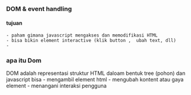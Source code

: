 

### DOM & event handling



#### tujuan 

    - paham gimana javascript mengakses dan memodifikasi HTML
    - bisa bikin element interactive (klik button ,  ubah text, dll)
    - 

### apa itu Dom

DOM adalah representasi struktur HTML daloam bentuk tree (pohon) dan javascript  bisa 
    - mengambil element html
    - mengubah kontent atau gaya element
    - menangani interaksi pengguna

